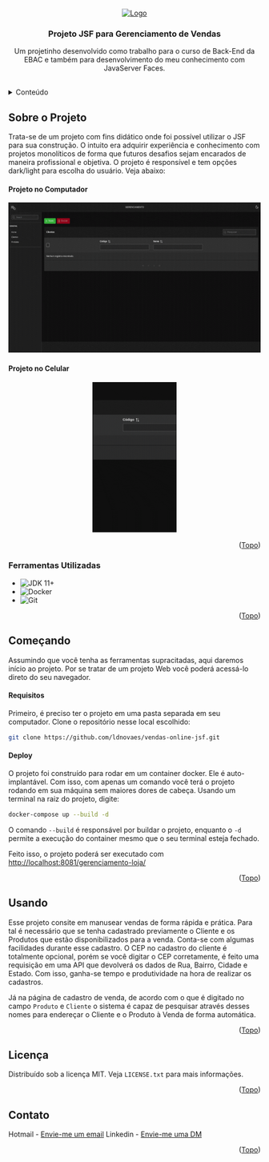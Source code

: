 <br />
<div align="center" id="top">
  <a href="https://linkedin.com/in/ldnovaes">
    <img src="imagens/iconDocument.png" alt="Logo" width="80" height="80">
  </a>

  <h3 align="center">Projeto JSF para Gerenciamento de Vendas</h3>

  <p align="center">
    Um projetinho desenvolvido como trabalho para o curso de Back-End da EBAC e também para desenvolvimento do meu conhecimento com JavaServer Faces.
    <br />
    <br />
  </p>
</div>



<!-- TABLE OF CONTENTS -->
<details>
  <summary>Conteúdo</summary>
  <ol>
    <li>
      <a href="#sobre">Sobre o Projeto</a>
      <ul>
        <li><a href="#ferramentas">Ferramentas Utilizadas</a></li>
      </ul>
    </li>
    <li>
      <a href="#comeco">Começando</a>
      <ul>
        <li><a href="#requisitos">Requisitos</a></li>
        <li><a href="#deploy">Deploy</a></li>
      </ul>
    </li>
    <li><a href="#uso">Usando</a></li>
    <li><a href="#licenca">Licença</a></li>
    <li><a href="#contato">Contato</a></li>
  </ol>
</details>



<!-- ABOUT THE PROJECT -->
## <span id="sobre">Sobre o Projeto</span>

Trata-se de um projeto com fins didático onde foi possível utilizar o JSF para sua construção. O intuito era adquirir experiência e conhecimento com projetos monolíticos de forma que futuros desafios sejam encarados de maneira profissional e objetiva. O projeto é responsível e tem opções dark/light para escolha do usuário. Veja abaixo:

#### Projeto no Computador
<p align="center">
    <img src="./imagens/computer.gif" height="300">
</p>

#### Projeto no Celular
<p align="center">
    <img src="./imagens/celular-responsive.gif" height="300">
</p>

<p align="right">(<a href="#top">Topo</a>)</p>


### <span id="ferramentas">Ferramentas Utilizadas</span>

* ![JDK 11+](https://img.shields.io/badge/java-%23ED8B00.svg?style=for-the-badge&logo=openjdk&logoColor=white)
* ![Docker](https://img.shields.io/badge/docker-%230db7ed.svg?style=for-the-badge&logo=docker&logoColor=white)
* ![Git](https://img.shields.io/badge/git-%23F05033.svg?style=for-the-badge&logo=git&logoColor=white)

<p align="right">(<a href="#top">Topo</a>)</p>


## <span id="comeco">Começando</span>

Assumindo que você tenha as ferramentas supracitadas, aqui daremos início ao projeto. Por se tratar de um projeto Web você poderá acessá-lo direto do seu navegador.

#### <span id="requisitos">Requisitos</span>

Primeiro, é preciso ter o projeto em uma pasta separada em seu computador. Clone o repositório nesse local escolhido:

```sh
git clone https://github.com/ldnovaes/vendas-online-jsf.git
```

#### <span id="deploy">Deploy</span>

O projeto foi construído para rodar em um container docker. Ele é auto-implantável. Com isso, com apenas um comando você terá o projeto rodando em sua máquina sem maiores dores de cabeça. Usando um terminal na raiz do projeto, digite:

```sh
docker-compose up --build -d
```

O comando `--build` é responsável por buildar o projeto, enquanto o `-d` permite a execução do container mesmo que o seu terminal esteja fechado.

Feito isso, o projeto poderá ser executado com <a href="[https://linkedin.com/in/ldnovaes](http://localhost:8081/starter-jsf-ldnovaes/)">http://localhost:8081/gerenciamento-loja/</a>

<p align="right">(<a href="#top">Topo</a>)</p>


## <span id="uso">Usando</span>

Esse projeto consite em manusear vendas de forma rápida e prática. Para tal é necessário que se tenha cadastrado previamente o Cliente e os Produtos que estão disponibilizados para a venda. Conta-se com algumas facilidades durante esse cadastro. O CEP no cadastro do cliente é totalmente opcional, porém se você digitar o CEP corretamente, é feito uma requisição em uma API que devolverá os dados de Rua, Bairro, Cidade e Estado. Com isso, ganha-se tempo e produtividade na hora de realizar os cadastros.

Já na página de cadastro de venda, de acordo com o que é digitado no campo `Produto` e `Cliente` o sistema é capaz de pesquisar através desses nomes para endereçar o Cliente e o Produto à Venda de forma automática.
<p align="right">(<a href="#top">Topo</a>)</p>

## <span id="licenca">Licença</span>

Distribuído sob a licença MIT. Veja `LICENSE.txt` para mais informações.

<p align="right">(<a href="#top">Topo</a>)</p>


## <span id="contato">Contato</span>

Hotmail - [Envie-me um email](leandroduarte2012@hotmail.com)
Linkedin - [Envie-me uma DM](https://linkedin.com/in/ldnovaes)


<p align="right">(<a href="#top">Topo</a>)</p>

